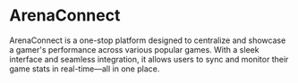 # ArenaConnect
ArenaConnect is a one-stop platform designed to centralize and showcase a gamer's performance across various popular games. With a sleek interface and seamless integration, it allows users to sync and monitor their game stats in real-time—all in one place.
